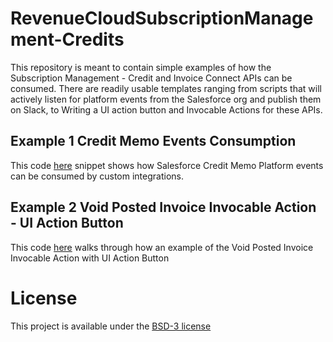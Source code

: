 # RevenueCloudSubscriptionManagement-Credits
This repository is meant to contain simple examples of how the Subscription Management - Credit and Invoice Connect APIs can be consumed. There are readily usable templates ranging from scripts that will actively listen for platform events from the Salesforce org and publish them on Slack, to Writing a UI action button and Invocable Actions for these APIs.

## Example 1 Credit Memo Events Consumption
This code [here](./Credit-Memo-Events-Consumption) snippet shows how Salesforce Credit Memo Platform events can be consumed by custom integrations.

## Example 2 Void Posted Invoice Invocable Action - UI Action Button
This code [here](./VoidPostedInvoice/Void-Posted-Invoice-Invocable-Action) walks through how an example of the Void Posted Invoice Invocable Action with UI Action Button

# License

This project is available under the [BSD-3 license](LICENMSE.md)
